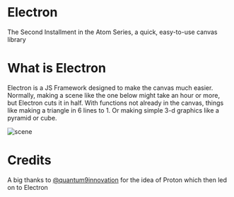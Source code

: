# Electron
The Second Installment in the Atom Series, a quick, easy-to-use canvas library

# What is Electron
Electron is a JS Framework designed to make the canvas much easier. Normally, making a scene like the one below might take an hour or more, but Electron cuts it in half. With functions not already in the canvas, things like making a triangle in 6 lines to 1. Or making simple 3-d graphics like a pyramid or cube.

![scene](https://the-artifice.com/wp-content/uploads/2013/12/animation-background-light-578x385.jpg)

# Credits

A big thanks to [@quantum9innovation](https://github.com/quantum9innovation) for the idea of Proton which then led on to Electron
